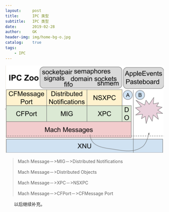 ```yaml
---
layout:     post
title:      IPC 类型
subtitle:   IPC 类型
date:       2019-02-28
author:     GK
header-img: img/home-bg-o.jpg
catalog:    true
tags:
    - IPC
---
```


![ipc](/img/post-ipc.png)

>Mach Message－>MIG－>Distributed Notifications
>
>Mach Message－>Distributed Objects
>
>Mach Message－>XPC－>NSXPC
>
>Mach Message－>CFPort－>CFMessage Port

&emsp;&emsp;以后继续补充。